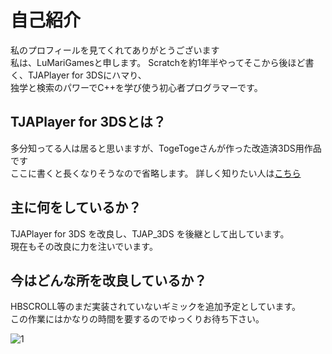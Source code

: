# 自己紹介  

私のプロフィールを見てくれてありがとうございます  
私は、LuMariGamesと申します。
Scratchを約1年半やってそこから後ほど書く、TJAPlayer for 3DSにハマり、  
独学と検索のパワーでC++を学び使う初心者プログラマーです。  

## TJAPlayer for 3DSとは？

多分知ってる人は居ると思いますが、TogeTogeさんが作った改造済3DS用作品です  
ここに書くと長くなりそうなので省略します。
詳しく知りたい人は[こちら](https://github.com/togetg/TJAPlayer_for_3DS)

## 主に何をしているか？

TJAPlayer for 3DS を改良し、TJAP_3DS を後継として出しています。  
現在もその改良に力を注いでいます。  

## 今はどんな所を改良しているか？  

HBSCROLL等のまだ実装されていないギミックを追加予定としています。  
この作業にはかなりの時間を要するのでゆっくりお待ち下さい。  

![1](https://github.com/user-attachments/assets/e672b358-6daa-4a8a-a998-63bcddf17483)
